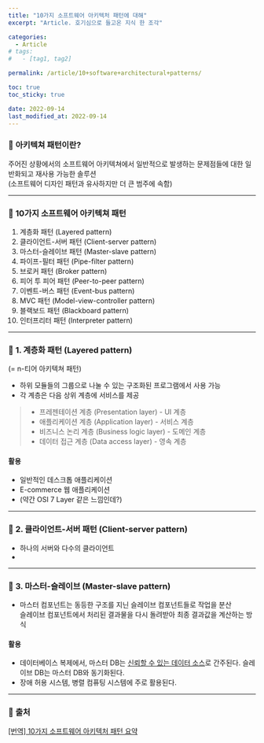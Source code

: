 ```yaml
---
title: "10가지 소프트웨어 아키텍처 패턴에 대해"
excerpt: "Article. 호기심으로 들고온 지식 한 조각"

categories:
  - Article
# tags:
#   - [tag1, tag2]

permalink: /article/10+software+architectural+patterns/

toc: true
toc_sticky: true

date: 2022-09-14
last_modified_at: 2022-09-14
---
```

 
### 🧩 <b>아키텍쳐 패턴이란?</b>
주어진 상황에서의 소프트웨어 아키텍쳐에서 일반적으로 발생하는 문제점들에 대한 일반화되고 재사용 가능한 솔루션 <br>
(소프트웨어 디자인 패턴과 유사하지만 더 큰 범주에 속함)

---

### 🧩 <b>10가지 소프트웨어 아키텍쳐 패턴</b>
1. 계층화 패턴 (Layered pattern)
2. 클라이언트-서버 패턴 (Client-server pattern)
3. 마스터-슬레이브 패턴 (Master-slave pattern)
4. 파이프-필터 패턴 (Pipe-filter pattern)
5. 브로커 패턴 (Broker pattern)
6. 피어 투 피어 패턴 (Peer-to-peer pattern)
7. 이벤트-버스 패턴 (Event-bus pattern)
8. MVC 패턴 (Model-view-controller pattern)
9. 블랙보드 패턴 (Blackboard pattern)
10. 인터프리터 패턴 (Interpreter pattern)

---

### 🧩 <b>1. 계층화 패턴 (Layered pattern)</b>
(= n-티어 아키텍쳐 패턴) <br>
- 하위 모듈들의 그룹으로 나눌 수 있는 구조화된 프로그램에서 사용 가능
- 각 계층은 다음 상위 계층에 서비스를 제공

> * 프레젠테이션 계층 (Presentation layer) - UI 계층
> * 애플리케이션 계층 (Application layer) - 서비스 계층
> * 비즈니스 논리 계층 (Business logic layer) - 도메인 계층
> * 데이터 접근 계층 (Data access layer) - 영속 계층

#### 활용
* 일반적인 데스크톱 애플리케이션
* E-commerce 웹 애플리케이션
* (약간 OSI 7 Layer 같은 느낌인데?)


---

### 🧩 <b>2. 클라이언트-서버 패턴 (Client-server pattern)</b>
- 하나의 서버와 다수의 클라이언트
- 

---

### 🧩 <b>3. 마스터-슬레이브 (Master-slave pattern)</b>
- 마스터 컴포넌트는 동등한 구조를 지닌 슬레이브 컴포넌트들로 작업을 분산<br>
슬레이브 컴포넌트에서 처리된 결과물을 다시 돌려받아 최종 결과값을 계산하는 방식

#### <b>활용</b>
- 데이터베이스 복제에서, 마스터 DB는 <u>신뢰할 수 있는 데이터 소스</u>로 간주된다. 슬레이브 DB는 마스터 DB와 동기화된다. <br>
- 장애 허용 시스템, 병렬 컴퓨팅 시스템에 주로 활용된다.







---

### 🧩 <b>출처</b>
[[번역] 10가지 소프트웨어 아키텍처 패턴 요약](https://mingrammer.com/translation-10-common-software-architectural-patterns-in-a-nutshell/)